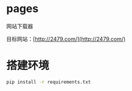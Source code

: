 # pages

网站下载器

目标网站：[http://2479.com/](http://2479.com/)

# 搭建环境

```bash
pip install -r requirements.txt
```
